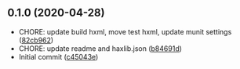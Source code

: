 ## 0.1.0 (2020-04-28)

* CHORE: update build hxml, move test hxml, update munit settings ([82cb962](https://github.com/dropecho/behavior-tree/commit/82cb962))
* CHORE: update readme and haxlib.json ([b84691d](https://github.com/dropecho/behavior-tree/commit/b84691d))
* Initial commit ([c45043e](https://github.com/dropecho/behavior-tree/commit/c45043e))



